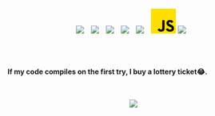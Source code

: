 <p align="center">

  <span style="display: inline-block; margin-right: 10px;">
    <img src="https://github.com/SeungMin2001/SeungMin2001/blob/main/image/Animation%20-%201738929258402.gif">
  </span>
  <span style="display: inline-block; margin-right: 10px;">
    <img src="image/python.svg" width="50"/>
  </span>

  <span style="display: inline-block; margin-right: 10px;">
    <img src="image/pytorch.svg" width="50"/>
  </span>


  <span style="display: inline-block; margin-right: 10px;">
    <img src="image/tensorflow.svg" width="50"/>
  </span>

  <span style="display: inline-block; margin-right: 10px;">
    <img src="image/jupyter.svg" width="50"/>
  </span>
  
  <span style="display: inline-block; margin-right: 10px;">
    <img src="image/free-icon-js-5968292.png" width="50/>
  </span>
  
  <span style="display: inline-block; margin-right: 10px;">
    <img src="https://github.com/SeungMin2001/SeungMin2001/blob/main/image/Animation%20-%201738929258402.gif">
  </span>

  
  <br><br><br>
   <b> If my code compiles on the first try, I buy a lottery ticket😂.</b><br><br><br>
  <div align="center">
      <a href="https://solved.ac/dolkuji2/">
        <img src="http://mazassumnida.wtf/api/v2/generate_badge?boj=dolkuji2">
      </a>
    </div>
  </p><br><br>

